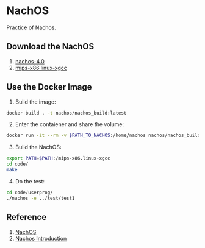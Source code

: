# NachOS

Practice of Nachos.

## Download the NachOS

1. [nachos-4.0](http://cc.ee.ntu.edu.tw/~farn/courses/OS/OS2015/projects/project.1/nachos-4.0.tar.gz)
2. [mips-x86.linux-xgcc](http://cc.ee.ntu.edu.tw/~farn/courses/OS/OS2015/projects/project.1/mips-x86.linux-xgcc.tar.gz)

## Use the Docker Image

1. Build the image:

```bash
docker build . -t nachos/nachos_build:latest
```

2. Enter the contaiener and share the volume:

```bash
docker run -it --rm -v $PATH_TO_NACHOS:/home/nachos nachos/nachos_build:latest
```

3. Build the NachOS:

```bash
export PATH=$PATH:/mips-x86.linux-xgcc
cd code/
make
```

4. Do the test:

```bash
cd code/userprog/
./nachos -e ../test/test1
```

## Reference

1. [NachOS](https://homes.cs.washington.edu/~tom/nachos/)
2. [Nachos Introduction](https://jeffprogrammer.wordpress.com/2016/10/31/作業系統-nachos-簡介/)
